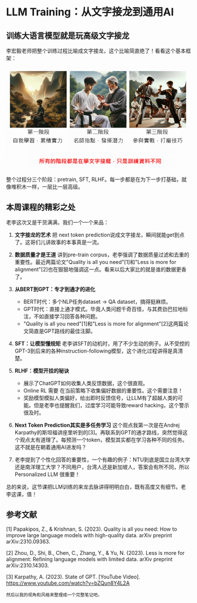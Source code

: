 # LLM Training：从文字接龙到通用AI

## 训练大语言模型就是玩高级文字接龙

李宏毅老师把整个训练过程比喻成文字接龙，这个比喻简直绝了！看看这个基本框架：

![img.png](imgs/w3_1.png)

整个过程分三个阶段：pretrain, SFT, RLHF。每一步都是在为下一步打基础，就像堆积木一样，一层比一层高级。

## 本周课程的精彩之处

老李这次又是干货满满，我们一个一个来品：

1. **文字接龙的艺术**
   把 next token prediction说成文字接龙，瞬间就能get到点了。这哥们儿讲故事的本事真是一流。

2. **数据质量才是王道**
   讲到pre-train corpus，老李强调了数据质量过滤和去重的重要性。最近两篇论文"Quality is all you need"[1]和"Less is more for alignment"[2]也在狠狠地强调这一点。看来以后大家比的就是谁的数据更香了。

3. **从BERT到GPT：专才到通才的进化**
   - BERT时代：多个NLP任务dataset -> QA dataset，搞得挺麻烦。
   - GPT时代：直接上通才模式。毕竟人类问题千奇百怪，与其费劲巴拉地标注，不如直接学习回答各种问题。
   - "Quality is all you need"[1]和"Less is more for alignment"[2]这两篇论文简直是GPT路线的最佳注脚。

4. **SFT：让模型懂规矩**
   老李讲SFT的动机时，用了不少生动的例子。从不受控的GPT-3到后来的各种instruction-following模型，这个进化过程讲得是真清楚。

5. **RLHF：模型开挂的秘诀**
   - 展示了ChatGPT如何收集人类反馈数据，这个很直观。
   - Online RL 需要 在当前策略下收集偏好数据的重要性。这个需要注意！
   - 奖励模型模拟人类偏好，给出即时反馈信号，让LLM有了超越人类的可能。但是老李也提醒我们，过度学习可能导致reward hacking，这个警示很及时。

6. **Next Token Prediction其实是多任务学习**
   这个观点我第一次是在Andrej Karpathy的斯坦福讲座里听到的[3]。再联系到GPT的通才路线，突然觉得这个观点太有道理了。每预测一个token，模型其实都在学习各种不同的任务。这不就是在朝着通用AI进发吗？

7. 老李提到了个性化回答的重要性，一个有趣的例子：NTU到底是国立台湾大学还是南洋理工大学？不同用户，台湾人还是新加坡人，答案会有所不同，所以 Personalized LLM 很重要！

总的来说，这节课把LLM训练的来龙去脉讲得明明白白，既有高度又有细节。老李这课，值！

## 参考文献

[1] Papakipos, Z., & Krishnan, S. (2023). Quality is all you need: How to improve large language models with high-quality data. arXiv preprint arXiv:2310.09363.

[2] Zhou, D., Shi, B., Chen, C., Zhang, Y., & Yu, N. (2023). Less is more for alignment: Refining language models with limited data. arXiv preprint arXiv:2310.14303.

[3] Karpathy, A. (2023). State of GPT. [YouTube Video]. https://www.youtube.com/watch?v=bZQun8Y4L2A


```prompt
然后以我的视角和风格来整理成一个完整笔记吧。
```